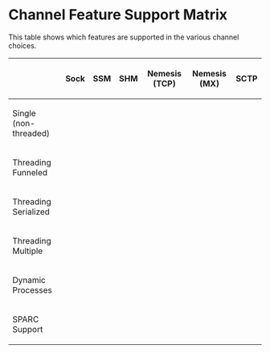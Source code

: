 # Channel Feature Support Matrix

This table shows which features are supported in the various channel
choices.

<table>
<thead>
<tr class="header">
<th></th>
<th><p>Sock</p></th>
<th><p>SSM</p></th>
<th><p>SHM</p></th>
<th><p>Nemesis (TCP)</p></th>
<th><p>Nemesis (MX)</p></th>
<th><p>SCTP</p></th>
</tr>
</thead>
<tbody>
<tr class="odd">
<td><p>Single (non-threaded)</p></td>
<td></td>
<td></td>
<td></td>
<td></td>
<td></td>
<td></td>
</tr>
<tr class="even">
<td><p>Threading Funneled</p></td>
<td></td>
<td></td>
<td></td>
<td></td>
<td></td>
<td></td>
</tr>
<tr class="odd">
<td><p>Threading Serialized</p></td>
<td></td>
<td></td>
<td></td>
<td></td>
<td></td>
<td></td>
</tr>
<tr class="even">
<td><p>Threading Multiple</p></td>
<td></td>
<td></td>
<td></td>
<td></td>
<td></td>
<td></td>
</tr>
<tr class="odd">
<td><p>Dynamic Processes</p></td>
<td></td>
<td></td>
<td></td>
<td></td>
<td></td>
<td></td>
</tr>
<tr class="even">
<td><p>SPARC Support</p></td>
<td></td>
<td></td>
<td></td>
<td></td>
<td></td>
<td></td>
</tr>
</tbody>
</table>
